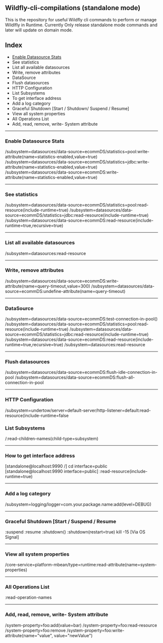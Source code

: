 ## Wildfly-cli-compilations (standalone mode)
This is the repository for useful Wildfly cli commands to perform or manage Wildlfly in Runtime. Currently Only release standalone mode commands and later will update on domain mode.

## Index
- [Enable Datasource Stats](https://github.com/pramod-yaadv/wildfly-cli-compilations/blob/main/README.md#enable-datasource-stats)
- See statistics
- List all available datasources
- Write, remove attributes
- DataSource
- Flush datasources
- HTTP Configuration
- List Subsystems
- To get interface address
- Add a log category
- Graceful Shutdown [Start / Shutdown/ Suspend / Resume]
- View all system properties
- All Operations List
- Add, read, remove, write- System attribute

***

### Enable Datasource Stats 
/subsystem=datasources/data-source=ecommDS/statistics=pool:write-attribute(name=statistics-enabled,value=true)
/subsystem=datasources/data-source=ecommDS/statistics=jdbc:write-attribute(name=statistics-enabled,value=true)
/subsystem=datasources/data-source=ecommDS:write-attribute(name=statistics-enabled,value=true)

---

### See statistics
/subsystem=datasources/data-source=ecommDS/statistics=pool:read-resource(include-runtime=true)
/subsystem=datasources/data-source=ecommDS/statistics=jdbc:read-resource(include-runtime=true)
/subsystem=datasources/data-source=ecommDS:read-resource(include-runtime=true,recursive=true)

---

### List all available datasources
/subsystem=datasources:read-resource

---

### Write, remove attributes
/subsystem=datasources/data-source=ecommDS:write-attribute(name=query-timeout,value=300)
/subsystem=datasources/data-source=ecommDS:undefine-attribute(name=query-timeout)

---

### DataSource
/subsystem=datasources/data-source=ecommDS:test-connection-in-pool()
/subsystem=datasources/data-source=ecommDS/statistics=pool:read-resource(include-runtime=true)
/subsystem=datasources/data-source=ecommDS/statistics=jdbc:read-resource(include-runtime=true)
/subsystem=datasources/data-source=ecommDS:read-resource(include-runtime=true,recursive=true)
/subsystem=datasources:read-resource

---

### Flush datasources
/subsystem=datasources/data-source=ecommDS:flush-idle-connection-in-pool
/subsystem=datasources/data-source=ecommDS:flush-all-connection-in-pool

---

### HTTP Configuration
/subsystem=undertow/server=default-server/http-listener=default:read-resource(include-runtime=false

### List Subsystems
/:read-children-names(child-type=subsystem)

---

### How to get interface address
[standalone@localhost:9990 /] cd interface=public
[standalone@localhost:9990 interface=public] :read-resource(include-runtime=true)

---

### Add a log category
/subsystem=logging/logger=com.your.package.name:add(level=DEBUG)

---

### Graceful Shutdown [Start / Suspend / Resume
:suspend
:resume
:shutdown()
:shutdown(restart=true)
kill -15 <pid> [Via OS Signal]

---

### View all system properties
/core-service=platform-mbean/type=runtime:read-attribute(name=system-properties)

---

### All Operations List 
:read-operation-names  

---

### Add, read, remove, write- System attribute 
/system-property=foo:add(value=bar)
/system-property=foo:read-resource
/system-property=foo:remove
/system-property=foo:write-attribute(name="value", value="newValue")

